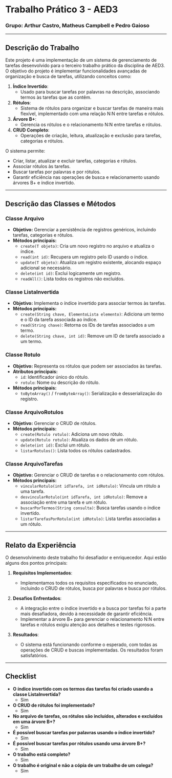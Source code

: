 # **Trabalho Prático 3 - AED3**

### Grupo: Arthur Castro, Matheus Campbell e Pedro Gaioso

---

## **Descrição do Trabalho**
Este projeto é uma implementação de um sistema de gerenciamento de tarefas desenvolvido para o terceiro trabalho prático da disciplina de AED3. O objetivo do projeto é implementar funcionalidades avançadas de organização e busca de tarefas, utilizando conceitos como:

1. **Índice Invertido**:
    - Usado para buscar tarefas por palavras na descrição, associando termos às tarefas que as contêm.
2. **Rótulos**:
    - Sistema de rótulos para organizar e buscar tarefas de maneira mais flexível, implementado com uma relação N:N entre tarefas e rótulos.
3. **Árvore B+**:
    - Gerencia os rótulos e o relacionamento N:N entre tarefas e rótulos.
4. **CRUD Completo**:
    - Operações de criação, leitura, atualização e exclusão para tarefas, categorias e rótulos.

O sistema permite:
- Criar, listar, atualizar e excluir tarefas, categorias e rótulos.
- Associar rótulos às tarefas.
- Buscar tarefas por palavras e por rótulos.
- Garantir eficiência nas operações de busca e relacionamento usando árvores B+ e índice invertido.

---

## **Descrição das Classes e Métodos**
### **Classe Arquivo**
- **Objetivo:** Gerenciar a persistência de registros genéricos, incluindo tarefas, categorias e rótulos.
- **Métodos principais:**
    - `create(T objeto)`: Cria um novo registro no arquivo e atualiza o índice.
    - `read(int id)`: Recupera um registro pelo ID usando o índice.
    - `update(T objeto)`: Atualiza um registro existente, alocando espaço adicional se necessário.
    - `delete(int id)`: Exclui logicamente um registro.
    - `readAll()`: Lista todos os registros não excluídos.

### **Classe ListaInvertida**
- **Objetivo:** Implementa o índice invertido para associar termos às tarefas.
- **Métodos principais:**
    - `create(String chave, ElementoLista elemento)`: Adiciona um termo e o ID da tarefa associada ao índice.
    - `read(String chave)`: Retorna os IDs de tarefas associados a um termo.
    - `delete(String chave, int id)`: Remove um ID de tarefa associado a um termo.

### **Classe Rotulo**
- **Objetivo:** Representa os rótulos que podem ser associados às tarefas.
- **Atributos principais:**
    - `id`: Identificador único do rótulo.
    - `rotulo`: Nome ou descrição do rótulo.
- **Métodos principais:**
    - `toByteArray()` / `fromByteArray()`: Serialização e desserialização do registro.

### **Classe ArquivoRotulos**
- **Objetivo:** Gerenciar o CRUD de rótulos.
- **Métodos principais:**
    - `create(Rotulo rotulo)`: Adiciona um novo rótulo.
    - `update(Rotulo rotulo)`: Atualiza os dados de um rótulo.
    - `delete(int id)`: Exclui um rótulo.
    - `listarRotulos()`: Lista todos os rótulos cadastrados.

### **Classe ArquivoTarefas**
- **Objetivo:** Gerenciar o CRUD de tarefas e o relacionamento com rótulos.
- **Métodos principais:**
    - `vincularRotulo(int idTarefa, int idRotulo)`: Vincula um rótulo a uma tarefa.
    - `desvincularRotulo(int idTarefa, int idRotulo)`: Remove a associação entre uma tarefa e um rótulo.
    - `buscarPorTermos(String consulta)`: Busca tarefas usando o índice invertido.
    - `listarTarefasPorRotulo(int idRotulo)`: Lista tarefas associadas a um rótulo.

---

## **Relato da Experiência**
O desenvolvimento deste trabalho foi desafiador e enriquecedor. Aqui estão alguns dos pontos principais:

1. **Requisitos Implementados**:
    - Implementamos todos os requisitos especificados no enunciado, incluindo o CRUD de rótulos, busca por palavras e busca por rótulos.

2. **Desafios Enfrentados**:
    - A integração entre o índice invertido e a busca por tarefas foi a parte mais desafiadora, devido à necessidade de garantir eficiência.
    - Implementar a árvore B+ para gerenciar o relacionamento N:N entre tarefas e rótulos exigiu atenção aos detalhes e testes rigorosos.

3. **Resultados**:
    - O sistema está funcionando conforme o esperado, com todas as operações de CRUD e buscas implementadas. Os resultados foram satisfatórios.

---

## **Checklist**
- **O índice invertido com os termos das tarefas foi criado usando a classe ListaInvertida?**
    - Sim
- **O CRUD de rótulos foi implementado?**
    - Sim
- **No arquivo de tarefas, os rótulos são incluídos, alterados e excluídos em uma árvore B+?**
    - Sim
- **É possível buscar tarefas por palavras usando o índice invertido?**
    - Sim
- **É possível buscar tarefas por rótulos usando uma árvore B+?**
    - Sim
- **O trabalho está completo?**
    - Sim
- **O trabalho é original e não a cópia de um trabalho de um colega?**
    - Sim
